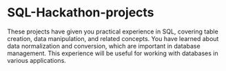 # SQL-Hackathon-projects
These projects have given you practical experience in SQL, covering table creation, data manipulation, and related concepts. You have learned about data normalization and conversion, which are important in database management. This experience will be useful for working with databases in various applications.

